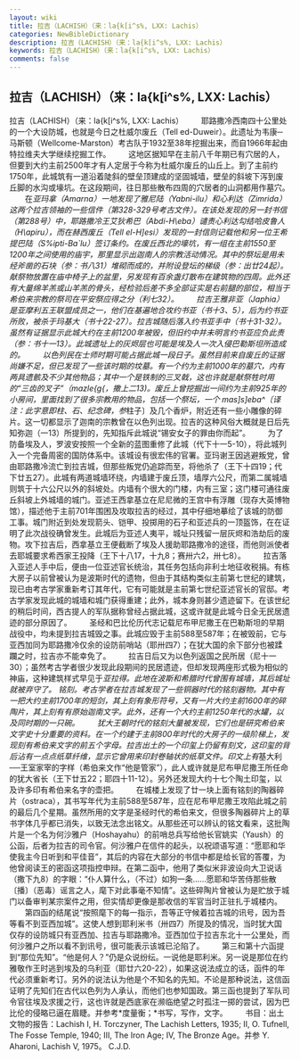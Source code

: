 ```yaml
---
layout: wiki
title: 拉吉（LACHISH）（来：la{k[i^s%, LXX: Lachis）
categories: NewBibleDictionary
description: 拉吉（LACHISH）（来：la{k[i^s%, LXX: Lachis）
keywords: 拉吉（LACHISH）（来：la{k[i^s%, LXX: Lachis）
comments: false
---
```


## 拉吉（LACHISH）（来：la{k[i^s%, LXX: Lachis）



拉吉（LACHISH）（来：la{k[i^s%, LXX: Lachis）
　　耶路撒冷西南四十公里处的一个大设防城，也就是今日之杜威尔废丘（Tell ed-Duweir）。此遗址为韦康─马斯顿（Wellcome-Marston）考古队于1932至38年挖掘出来，而自1966年起由特拉维夫大学继续挖掘工作。
　　这地区据知早在主前八千年期已有穴居的人，但要到大约主前2500年才有人定居于今称为杜威尔废丘的山丘上。到了主前约1750年，此城筑有一道沿着陡斜的壁垒顶建成的坚固城墙，壁垒的斜坡下泻到废丘脚的水沟或壕坑。在这段期间，往日那些散布四周的穴居者的山洞都用作墓穴。
　　在*亚玛拿（Amarna）一地发现了雅尼陆（Yabni-ilu）和心利达（Zimrida）这两个拉吉领袖的一些信件（第328-329号考古文件）。在该处发现的另一封书信（第288号）中，耶路撒冷王艾狄希巴（Abdi-H\eba）谴责心利达勾结哈皮鲁人（H\apiru），而在赫西废丘（Tell el-H]esi）发现的一封信则记载他和另一位王希提巴陆（S%ipti-Ba`lu）签订条约。在废丘西北的壕坑，有一组在主前1550至1200年之间使用的庙宇，那里显示出迦南人的宗教活动情况。其中的祭坛是用未经斧凿的石块（参：书八31）堆砌而成的，并附设登坛的梯级（参：出廿24起）。献祭物放置在庙中椅子上的盆里，另发现有百余盏灯散布在建筑物的四周。此外还有大量绵羊羔或山羊羔的骨头，经检验后差不多全部证实是右前腿的部位，相当于希伯来宗教的祭司在平安祭应得之分（利七32）。
　　拉吉王雅非亚（Japhia）是亚摩利五王联盟成员之一，他们在基遍地合攻约书亚（书十3、5），后为约书亚所败，被杀于玛基大（书十22-27）。拉吉城随后落入约书亚手中（书十31-32）。虽然有证据显示此城大约在主前1200年被毁，但旧约中并未明言约书亚应负此责（参：书十一13）。此城遗址上的灰烬层也可能是埃及人一次入侵巴勒斯坦所造成的。
　　以色列民在士师时期可能占据此城一段日子。虽然目前来自废丘的证据尚嫌不足，但已发现了一些该时期的坟墓。有一个约为主前1000年的墓穴，内有两具遗骸及不少其他物品；其中一个是铁制的三叉戟，这也许就是献祭牲时用的“三齿的叉子”（mazle{g{，撒上二13)。废丘上曾挖掘出一间约为主前925年的小房间，里面找到了很多宗教用的物品，包括一个祭坛，一个 mas]s]eba^〔译注：此字意即柱、石、纪念碑，参*柱子〕及几个香炉，附近还有一些小雕像的碎片。这一切都显示了迦南的宗教曾在以色列出现。拉吉的这种风俗大概就是日后先知弥迦（一13）所提到的，先知指斥此城说“锡安女子的罪由你而起”。
　　为了防备埃及人，罗波安按照一个全新的蓝图重修了此城（代下十一5-10），将此城列入一个完备周密的国防体系中。该城设有很宏伟的官署。亚玛谢王因逃避叛党，曾由耶路撒冷流亡到拉吉城，但那些叛党仍追踪而至，将他杀了（王下十四19；代下廿五27）。此城有两道城墙环绕，内墙建于废丘顶，墙厚六公尺，而第二属城墙则筑于十六公尺以外的斜坡处。内墙有个很大的门楼，内有三室；这门楼可通往废丘斜坡上外城墙的城门。亚述王西拿基立在尼尼微的王宫中有浮雕（现存大英博物馆），描述他于主前701年围困及攻取拉吉的经过，其中仔细地摹绘了该城的防御工事。城门附近到处发现箭头、铠甲、投掷用的石子和亚述兵的一顶盔饰，在在证明了此次战役确曾发生。此城后为亚述人夷平，城址只残留一层灰烬和浩劫后的废物。攻下拉吉后，西拿基立王便截断了埃及人援助耶路撒冷的途径，而他则派使者去耶城要求希西家王投降（王下十八17，十九8；赛卅六2，卅七8）。
　　拉吉落入亚述人手中后，便由一位亚述官长统治，其任务包括向非利士地征收税捐。有栋大房子以前曾被认为是波斯时代的遗物，但由于其结构类似主前第七世纪的建筑，现已由考古学家重新考订其年代，它有可能就是主前第七世纪亚述官长的官邸。考古学家发现此城的城墙和城门获得重建；此外，城本身则甚少遗迹留下。在该世纪的稍后时间，西古提人的军队据称曾经占据此城，这或许就是此城今日全无民居遗迹的部分原因了。
　　圣经和巴比伦历代志记载尼布甲尼撒王在巴勒斯坦的早期战役中，均未提到拉吉城毁之事。此城应毁于主前588至587年；在被毁前，它与亚西加同为耶路撒冷仅余的设防前哨站（耶卅四7）；在犹大国的余下部分也被蹂躝之时，拉吉亦不能幸免了。
　　拉吉日后又为以色列返国之民所居（尼十一30）；虽然考古学者很少发现此段期间的民居遗迹，但却发现两座形式极为相似的神庙，这种建筑样式早见于*亚拉得。此地在波斯和希腊时代曾围有城墙，其后城址就被弃守了。
铭刻。考古学者在拉吉城发现了一些铜器时代的铭刻器物。其中有一把大约主前1700年的短剑，其上刻有象形符号，又有一片大约主前1600年的碎陶片，其上刻有有原始迦南文字。此外，还有一个大约主前1250年代的水罐，以及同时期的一只碗。
　　犹大王朝时代的铭刻大量被发现，它们也是研究希伯来文字史十分重要的资料。在一个约建于主前800年时代的大房子的一级阶梯上，发现刻有希伯来文字的前五个字母。拉吉出土的一个印玺上仍留有刻文，这印玺的背后沾有一点点纸草纤维，显示它曾用来印封卷轴状的纸草文件。印文上有*基大利──王室家宰的字样（希伯来文作“他是管家”），此人或许就是尼布甲尼撒王所任命的犹大省长（王下廿五22；耶四十11-12）。另外还发现大约十七个陶土印玺，以及许多印有希伯来名字的壶把。
　　在城楼上发现了廿一块上面有铭刻的陶器碎片（ostraca），其书写年代为主前588至587年，应在尼布甲尼撒王攻陷此城之前的最后几个星期。虽然所用的文字是圣经时代的希伯来文，但很多陶器碎片上的草书字体几乎都已消失，以致无法念出铭文。从那些还可以辨认的铭文看来，这批陶片是一个名为何沙雅户（Hoshayahu）的前哨总兵写给他长官姚实（Yaush）的公函，后者为拉吉的司令官。何沙雅户在信件的起头，以祝颂语写道：“愿耶和华使我主今日听到和平佳音”，其后的内容在大部分的书信中都是给长官的答覆，为他曾阅读王的密函这项指控申辩。在第二函中，他用了类似米非波设向大卫说话（撒下九8）的字眼：“仆人算什么，（不过）如狗一条……愿耶和华苦侍那些散〔播〕（恶毒）谣言之人，麾下对此事毫不知情”。这些碎陶片曾被认为是贮放于城门以备审判某宗案件之用，但实情却更像是那收信的军官当时正驻扎于城楼内。
　　第四函的结尾说“按照麾下的每一指示，吾等正守候着拉吉城的讯号，因为吾等看不到亚西加城”。这使人想到耶利米书（卅四7）所提及的情况，当时犹大国仅存的设防城只有亚西加、拉吉与耶路撒冷。亚西加位于拉吉东北十一公里处，而何沙雅户之所以看不到讯号，很可能表示该城已沦陷了。
　　第三和第十六函提到“那位先知”。“他是何人？”仍是众说纷纭。一说他是耶利米。另一说是那位在约雅敬作王时逃到埃及的乌利亚（耶廿六20-22），如果这说法成立的话，函件的年代必须重新考订。另外的说法认为他是个不知名的先知。不论是那种说法，这信函证明了先知们在古代以色列为人承认，而他们也参知国政。第三函也提到了军队司令官往埃及求援之行，这也许就是西底家在濒临绝望之时孤注一掷的尝试，因为巴比伦的侵略已逼在眉睫。并参考*度量衡；*书写，写作，文字。
　　书目：出土文物的报告：Lachish I, H. Torczyner, The Lachish
Letters, 1935; II, O. Tufnell, The Fosse Temple, 1940; III, The
Iron Age; IV, The Bronze Age。并参 Y. Aharoni, Lachish V, 1975。
C.J.D.




